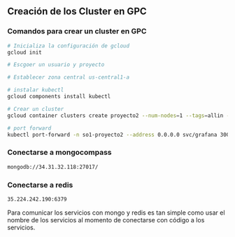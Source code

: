 ## Creación de los Cluster en GPC

### Comandos para crear un cluster en GPC

```bash
# Inicializa la configuración de gcloud
gcloud init

# Escgoer un usuario y proyecto

# Establecer zona central us-central1-a

# instalar kubectl
gcloud components install kubectl

# Crear un cluster
gcloud container clusters create proyecto2 --num-nodes=1 --tags=allin --tags=allout --enable-legacy-authorization --issue-client-certificate --preemptible --machine-type=n1-standard-4

# port forward
kubectl port-forward -n so1-proyecto2 --address 0.0.0.0 svc/grafana 3000:3000


```

### Conectarse a mongocompass

```bash
mongodb://34.31.32.118:27017/
```

### Conectarse a redis 

```bash
35.224.242.190:6379
```

Para comunicar los servicios con mongo y redis es tan simple como usar el nombre 
de los servicios al momento de conectarse con código a los servicios.
